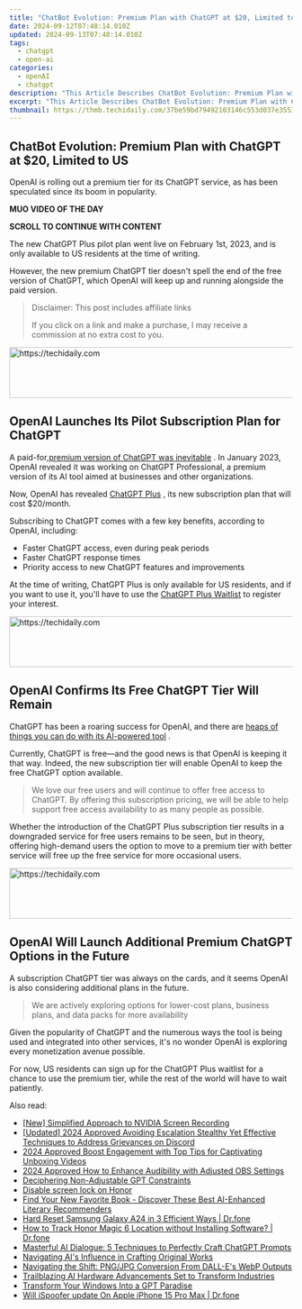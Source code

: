 ```yaml
---
title: "ChatBot Evolution: Premium Plan with ChatGPT at $20, Limited to US"
date: 2024-09-12T07:48:14.010Z
updated: 2024-09-13T07:48:14.010Z
tags:
  - chatgpt
  - open-ai
categories:
  - openAI
  - chatgpt
description: "This Article Describes ChatBot Evolution: Premium Plan with ChatGPT at $20, Limited to US"
excerpt: "This Article Describes ChatBot Evolution: Premium Plan with ChatGPT at $20, Limited to US"
thumbnail: https://thmb.techidaily.com/37be59bd79492103146c553d037e355365677b2067dd8fea4392e3520b311142.jpg
---
```


## ChatBot Evolution: Premium Plan with ChatGPT at $20, Limited to US

 OpenAI is rolling out a premium tier for its ChatGPT service, as has been speculated since its boom in popularity.

 **MUO VIDEO OF THE DAY**

 **SCROLL TO CONTINUE WITH CONTENT**

 The new ChatGPT Plus pilot plan went live on February 1st, 2023, and is only available to US residents at the time of writing.

 However, the new premium ChatGPT tier doesn't spell the end of the free version of ChatGPT, which OpenAI will keep up and running alongside the paid version.

>  Disclaimer: This post includes affiliate links
>
>  If you click on a link and make a purchase, I may receive a commission at no extra cost to you.
>

<!-- affiliate ads begin -->
<a href="https://ephamedtechinc.pxf.io/c/5597632/2126493/26400" target="_top" id="2126493">
  <img src="//a.impactradius-go.com/display-ad/26400-2126493" border="0" alt="https://techidaily.com" width="640" height="90"/>
</a>
<img height="0" width="0" src="https://ephamedtechinc.pxf.io/i/5597632/2126493/26400" style="position:absolute;visibility:hidden;" border="0" />
<!-- affiliate ads end -->

## OpenAI Launches Its Pilot Subscription Plan for ChatGPT

 A paid-for,[premium version of ChatGPT was inevitable](https://www.makeuseof.com/why-paid-chatgpt-professional-is-inevitable/) . In January 2023, OpenAI revealed it was working on ChatGPT Professional, a premium version of its AI tool aimed at businesses and other organizations.

 Now, OpenAI has revealed [ChatGPT Plus](https://openai.com/blog/chatgpt-plus/) , its new subscription plan that will cost $20/month.

 Subscribing to ChatGPT comes with a few key benefits, according to OpenAI, including:

* Faster ChatGPT access, even during peak periods
* Faster ChatGPT response times
* Priority access to new ChatGPT features and improvements

 At the time of writing, ChatGPT Plus is only available for US residents, and if you want to use it, you'll have to use the [ChatGPT Plus Waitlist](https://docs.google.com/forms/d/e/1FAIpQLScee6ST3o-kZDjlw1ROfUNyjuRBwGdcoewxjCULNejbP5hdzQ/viewform) to register your interest.

<!-- affiliate ads begin -->
<a href="https://review-au.sjv.io/c/5597632/2135315/14409" target="_top" id="2135315">
  <img src="//a.impactradius-go.com/display-ad/14409-2135315" border="0" alt="https://techidaily.com" width="728" height="90"/>
</a>
<img height="0" width="0" src="https://review-au.sjv.io/i/5597632/2135315/14409" style="position:absolute;visibility:hidden;" border="0" />
<!-- affiliate ads end -->

## OpenAI Confirms Its Free ChatGPT Tier Will Remain

 ChatGPT has been a roaring success for OpenAI, and there are [heaps of things you can do with its AI-powered tool](https://www.makeuseof.com/things-you-can-do-with-chatgpt/) .

 Currently, ChatGPT is free—and the good news is that OpenAI is keeping it that way. Indeed, the new subscription tier will enable OpenAI to keep the free ChatGPT option available.

> We love our free users and will continue to offer free access to ChatGPT. By offering this subscription pricing, we will be able to help support free access availability to as many people as possible.

 Whether the introduction of the ChatGPT Plus subscription tier results in a downgraded service for free users remains to be seen, but in theory, offering high-demand users the option to move to a premium tier with better service will free up the free service for more occasional users.

<!-- affiliate ads begin -->
<a href="https://appsumo.8odi.net/c/5597632/2129739/7443" target="_top" id="2129739">
  <img src="//a.impactradius-go.com/display-ad/7443-2129739" border="0" alt="https://techidaily.com" width="728" height="90"/>
</a>
<img height="0" width="0" src="https://appsumo.8odi.net/i/5597632/2129739/7443" style="position:absolute;visibility:hidden;" border="0" />
<!-- affiliate ads end -->

## OpenAI Will Launch Additional Premium ChatGPT Options in the Future

 A subscription ChatGPT tier was always on the cards, and it seems OpenAI is also considering additional plans in the future.

> We are actively exploring options for lower-cost plans, business plans, and data packs for more availability

 Given the popularity of ChatGPT and the numerous ways the tool is being used and integrated into other services, it's no wonder OpenAI is exploring every monetization avenue possible.

 For now, US residents can sign up for the ChatGPT Plus waitlist for a chance to use the premium tier, while the rest of the world will have to wait patiently.

<ins class="adsbygoogle"
     style="display:block"
     data-ad-format="autorelaxed"
     data-ad-client="ca-pub-7571918770474297"
     data-ad-slot="1223367746"></ins>

<ins class="adsbygoogle"
     style="display:block"
     data-ad-client="ca-pub-7571918770474297"
     data-ad-slot="8358498916"
     data-ad-format="auto"
     data-full-width-responsive="true"></ins>

<span class="atpl-alsoreadstyle">Also read:</span>
<div><ul>
<li><a href="https://screen-capture.techidaily.com/new-simplified-approach-to-nvidia-screen-recording/"><u>[New] Simplified Approach to NVIDIA Screen Recording</u></a></li>
<li><a href="https://discord-videos.techidaily.com/updated-2024-approved-avoiding-escalation-stealthy-yet-effective-techniques-to-address-grievances-on-discord/"><u>[Updated] 2024 Approved Avoiding Escalation Stealthy Yet Effective Techniques to Address Grievances on Discord</u></a></li>
<li><a href="https://extra-tips.techidaily.com/2024-approved-boost-engagement-with-top-tips-for-captivating-unboxing-videos/"><u>2024 Approved Boost Engagement with Top Tips for Captivating Unboxing Videos</u></a></li>
<li><a href="https://on-screen-recording.techidaily.com/2024-approved-how-to-enhance-audibility-with-adjusted-obs-settings/"><u>2024 Approved How to Enhance Audibility with Adjusted OBS Settings</u></a></li>
<li><a href="https://tech-savvy.techidaily.com/deciphering-non-adjustable-gpt-constraints/"><u>Deciphering Non-Adjustable GPT Constraints</u></a></li>
<li><a href="https://phone-solutions.techidaily.com/disable-screen-lock-on-honor-by-drfone-android-unlock-android-unlock/"><u>Disable screen lock on Honor</u></a></li>
<li><a href="https://tech-revival.techidaily.com/find-your-new-favorite-book-discover-these-best-ai-enhanced-literary-recommenders/"><u>Find Your New Favorite Book - Discover These Best AI-Enhanced Literary Recommenders</u></a></li>
<li><a href="https://techidaily.com/hard-reset-samsung-galaxy-a24-in-3-efficient-ways-drfone-by-drfone-reset-android-reset-android/"><u>Hard Reset Samsung Galaxy A24 in 3 Efficient Ways | Dr.fone</u></a></li>
<li><a href="https://android-location-track.techidaily.com/how-to-track-honor-magic-6-location-without-installing-software-drfone-by-drfone-virtual-android/"><u>How to Track Honor Magic 6 Location without Installing Software? | Dr.fone</u></a></li>
<li><a href="https://tech-savvy.techidaily.com/masterful-ai-dialogue-5-techniques-to-perfectly-craft-chatgpt-prompts/"><u>Masterful AI Dialogue: 5 Techniques to Perfectly Craft ChatGPT Prompts</u></a></li>
<li><a href="https://tech-savvy.techidaily.com/navigating-ais-influence-in-crafting-original-works/"><u>Navigating AI's Influence in Crafting Original Works</u></a></li>
<li><a href="https://tech-savvy.techidaily.com/navigating-the-shift-pngjpg-conversion-from-dall-es-webp-outputs/"><u>Navigating the Shift: PNG/JPG Conversion From DALL-E's WebP Outputs</u></a></li>
<li><a href="https://tech-savvy.techidaily.com/trailblazing-ai-hardware-advancements-set-to-transform-industries/"><u>Trailblazing AI Hardware Advancements Set to Transform Industries</u></a></li>
<li><a href="https://tech-savvy.techidaily.com/transform-your-windows-into-a-gpt-paradise/"><u>Transform Your Windows Into a GPT Paradise</u></a></li>
<li><a href="https://fake-location.techidaily.com/will-ispoofer-update-on-apple-iphone-15-pro-max-drfone-by-drfone-virtual-ios/"><u>Will iSpoofer update On Apple iPhone 15 Pro Max | Dr.fone</u></a></li>
</ul></div>

